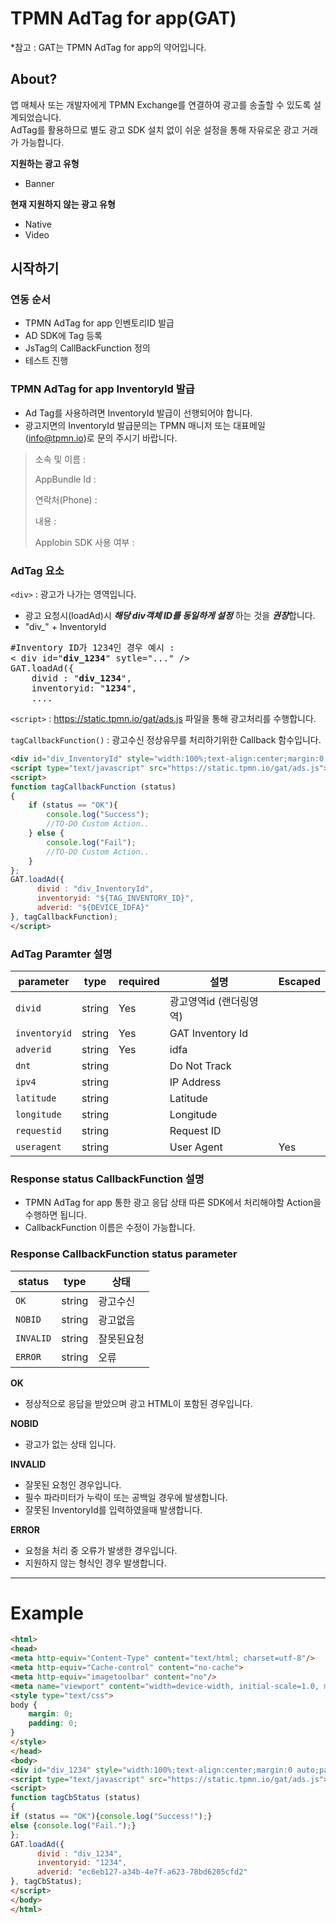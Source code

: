 # TPMN AdTag for app(GAT)

*참고 : GAT는 TPMN AdTag for app의 약어입니다.

## About?

앱 매체사 또는 개발자에게 TPMN Exchange를 연결하여 광고를 송출할 수 있도록 설계되었습니다.<br>
AdTag를 활용하므로 별도 광고 SDK 설치 없이 쉬운 설정을 통해 자유로운 광고 거래가 가능합니다.

**지원하는 광고 유형**
- Banner

**현재 지원하지 않는 광고 유형**
- Native
- Video

## 시작하기

### 연동 순서

- TPMN AdTag for app 인벤토리ID 발급
- AD SDK에 Tag 등록
- JsTag의 CallBackFunction 정의
- 테스트 진행


### TPMN AdTag for app InventoryId 발급

- Ad Tag를 사용하려면 InventoryId 발급이 선행되어야 합니다.
- 광고지면의 InventoryId 발급문의는 TPMN 매니저 또는 대표메일(info@tpmn.io)로 문의 주시기 바랍니다.
> 소속 및 이름 : 
> 
> AppBundle Id : 
>
> 연락처(Phone) :
> 
> 내용 : 
> 
> Applobin SDK 사용 여부 :



### AdTag 요소

`<div>` : 광고가 나가는 영역입니다. 
- 광고 요청시(loadAd)시 ***해당 div객체 ID를 동일하게 설정*** 하는 것을 ***권장***합니다.
- "div_" + InventoryId
<pre>
#Inventory ID가 1234인 경우 예시 :
< div id="<b>div_1234</b>" sytle="..." />
GAT.loadAd({
    divid : "<b>div_1234</b>",
    inventoryid: "<b>1234</b>",
    ....
</pre>

`<script>` : https://static.tpmn.io/gat/ads.js 파일을 통해 광고처리를 수행합니다.

`tagCallbackFunction()` : 광고수신 정상유무를 처리하기위한 Callback 함수입니다.

```html
<div id="div_InventoryId" style="width:100%;text-align:center;margin:0 auto;padding:0;"></div>
<script type="text/javascript" src="https://static.tpmn.io/gat/ads.js"></script> 
<script>
function tagCallbackFunction (status)
{
    if (status == "OK"){
        console.log("Success");
        //TO-DO Custom Action..
    } else {
        console.log("Fail");
        //TO-DO Custom Action..
    }
};
GAT.loadAd({
      divid : "div_InventoryId",
      inventoryid: "${TAG_INVENTORY_ID}",
      adverid: "${DEVICE_IDFA}"
}, tagCallbackFunction);
</script>
```


### AdTag Paramter 설명

| parameter | type   | required | 설명                   | Escaped |
|-----------|--------|----------|----------------------|---------|
| `divid`     | string | Yes      | 광고영역id (랜더링영역)   |         |
| `inventoryid`        | string | Yes      | GAT Inventory Id     |         |
| `adverid`   | string | Yes      | idfa                 |         |
| `dnt`       | string |          | Do Not Track         |         |
| `ipv4`      | string |          | IP Address           |         |
| `latitude`  | string |          | Latitude             |         |
| `longitude` | string |          | Longitude            |         |
| `requestid` | string |          | Request ID           |         |
| `useragent` | string |          | User Agent           | Yes     |


### Response status CallbackFunction 설명

- TPMN AdTag for app 통한 광고 응답 상태 따른 SDK에서 처리해야할 Action을 수행하면 됩니다.
- CallbackFunction 이름은 수정이 가능합니다.

### Response CallbackFunction status parameter

| status  | type   | 상태    |
|---------|--------|-------|
| `OK`      | string | 광고수신  |
| `NOBID`   | string | 광고없음  |
| `INVALID` | string | 잘못된요청 |
| `ERROR`   | string | 오류    |

**OK**

- 정상적으로 응답을 받았으며 광고 HTML이 포함된 경우입니다.


**NOBID**

- 광고가 없는 상태 입니다. 


**INVALID**

- 잘못된 요청인 경우입니다.
- 필수 파라미터가 누락이 또는 공백일 경우에 발생합니다.
- 잘못된 InventoryId를 입력하였을때 발생합니다.


**ERROR**

- 요청을 처리 중 오류가 발생한 경우입니다.
- 지원하지 않는 형식인 경우 발생합니다.


----

# Example

```html
<html>
<head>
<meta http-equiv="Content-Type" content="text/html; charset=utf-8"/>
<meta http-equiv="Cache-control" content="no-cache">
<meta http-equiv="imagetoolbar" content="no"/>
<meta name="viewport" content="width=device-width, initial-scale=1.0, maximum-scale=1.0, minimum-scale=1.0, user-scalable=no"/>
<style type="text/css">
body {
    margin: 0;
    padding: 0;
}
</style>
</head>
<body>
<div id="div_1234" style="width:100%;text-align:center;margin:0 auto;padding:0;"></div>
<script type="text/javascript" src="https://static.tpmn.io/gat/ads.js"></script> 
<script>
function tagCbStatus (status)
{
if (status == "OK"){console.log("Success!");}
else {console.log("Fail.");}
};
GAT.loadAd({
      divid : "div_1234",
      inventoryid: "1234",
      adverid: "ec6eb127-a34b-4e7f-a623-78bd6205cfd2"
}, tagCbStatus);
</script>
</body>
</html>
```
